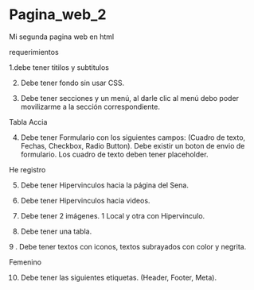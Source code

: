 # Pagina_web_2
Mi segunda pagina web en html

requerimientos 

1.debe tener titilos y subtitulos

2. Debe tener fondo sin usar CSS.

3. Debe tener secciones y un menú, al darle clic al menú debo poder movilizarme a la sección correspondiente.

Tabla Accia

4. Debe tener Formulario con los siguientes campos: (Cuadro de texto, Fechas, Checkbox, Radio Button). Debe existir un boton de envio de formulario. Los cuadro de texto deben tener placeholder.

He registro

5. Debe tener Hipervinculos hacia la página del Sena.

6. Debe tener Hipervinculos hacia videos.

7. Debe tener 2 imágenes. 1 Local y otra con Hipervinculo.

8. Debe tener una tabla.

9 . Debe tener textos con iconos, textos subrayados con color y negrita.

Femenino

10. Debe tener las siguientes etiquetas. (Header, Footer, Meta).
